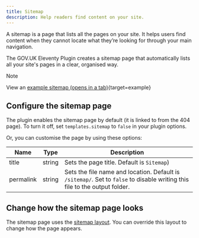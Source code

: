 ```yaml
---
title: Sitemap
description: Help readers find content on your site.
---
```


A sitemap is a page that lists all the pages on your site. It helps users find content when they cannot locate what they’re looking for through your main navigation.

The GOV.UK Eleventy Plugin creates a sitemap page that automatically lists all your site's pages in a clear, organised way.

> [!NOTE]
> View an [example sitemap (opens in a tab)](/example/sitemap){target=example}

## Configure the sitemap page

The plugin enables the sitemap page by default (it is linked to from the 404 page). To turn it off, set `templates.sitemap` to `false` in your plugin options.

Or, you can customise the page by using these options:

| Name      | Type   | Description                                                                                                                |
| --------- | ------ | -------------------------------------------------------------------------------------------------------------------------- |
| title     | string | Sets the page title. Default is `Sitemap`)                                                                                 |
| permalink | string | Sets the file name and location. Default is `/sitemap/`. Set to `false` to disable writing this file to the output folder. |

## Change how the sitemap page looks

The sitemap page uses the [sitemap layout](/layouts/sitemap). You can override this layout to change how the page appears.
